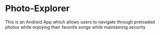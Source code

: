# Photo-Explorer
This is an Android App which allows users to navigate through preloaded photos while enjoying their favorite songs while maintaining security
